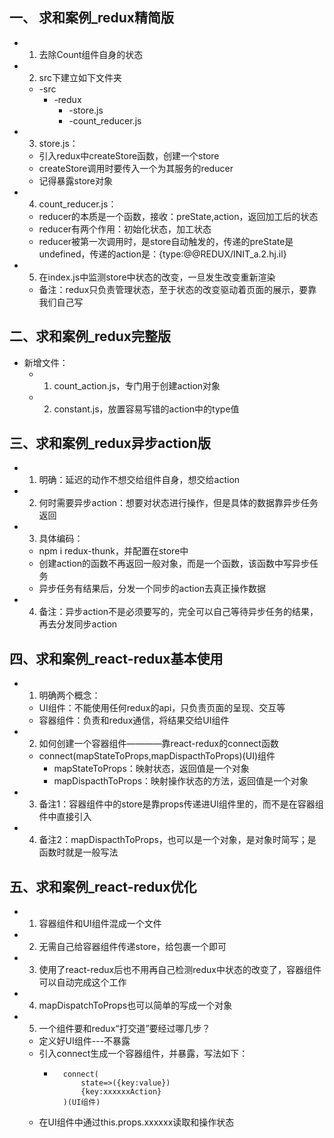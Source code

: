 ## 一、 求和案例_redux精简版
* 1. 去除Count组件自身的状态
* 2. src下建立如下文件夹
    * -src
        * -redux
            * -store.js
            * -count_reducer.js
* 3. store.js：
    * 引入redux中createStore函数，创建一个store
    * createStore调用时要传入一个为其服务的reducer
    * 记得暴露store对象
* 4. count_reducer.js：
    * reducer的本质是一个函数，接收：preState,action，返回加工后的状态
    * reducer有两个作用：初始化状态，加工状态
    * reducer被第一次调用时，是store自动触发的，传递的preState是undefined，传递的action是：{type:@@REDUX/INIT_a.2.hj.il}
* 5. 在index.js中监测store中状态的改变，一旦发生改变重新渲染<App/>
    * 备注：redux只负责管理状态，至于状态的改变驱动着页面的展示，要靠我们自己写

## 二、求和案例_redux完整版
* 新增文件：
    * 1. count_action.js，专门用于创建action对象
    * 2. constant.js，放置容易写错的action中的type值

## 三、求和案例_redux异步action版
* 1. 明确：延迟的动作不想交给组件自身，想交给action
* 2. 何时需要异步action：想要对状态进行操作，但是具体的数据靠异步任务返回
* 3. 具体编码：
    * npm i redux-thunk，并配置在store中
    * 创建action的函数不再返回一般对象，而是一个函数，该函数中写异步任务
    * 异步任务有结果后，分发一个同步的action去真正操作数据
* 4. 备注：异步action不是必须要写的，完全可以自己等待异步任务的结果，再去分发同步action

## 四、求和案例_react-redux基本使用
* 1. 明确两个概念：
    * UI组件：不能使用任何redux的api，只负责页面的呈现、交互等
    * 容器组件：负责和redux通信，将结果交给UI组件
* 2. 如何创建一个容器组件————靠react-redux的connect函数
    * connect(mapStateToProps,mapDispacthToProps)(UI)组件
        * mapStateToProps：映射状态，返回值是一个对象
        * mapDispacthToProps：映射操作状态的方法，返回值是一个对象
* 3. 备注1：容器组件中的store是靠props传递进UI组件里的，而不是在容器组件中直接引入
* 4. 备注2：mapDispacthToProps，也可以是一个对象，是对象时简写；是函数时就是一般写法

## 五、求和案例_react-redux优化
* 1. 容器组件和UI组件混成一个文件
* 2. 无需自己给容器组件传递store，给<App/>包裹一个<Provider store={store}>即可
* 3. 使用了react-redux后也不用再自己检测redux中状态的改变了，容器组件可以自动完成这个工作
* 4. mapDispatchToProps也可以简单的写成一个对象
* 5. 一个组件要和redux“打交道”要经过哪几步？
    * 定义好UI组件---不暴露
    * 引入connect生成一个容器组件，并暴露，写法如下：
        * ```
            connect(
                state=>({key:value})
                {key:xxxxxxAction}
            )(UI组件)
          ```
    * 在UI组件中通过this.props.xxxxxx读取和操作状态